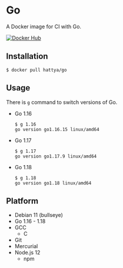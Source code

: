 # Go

A Docker image for CI with Go.

[![Docker Hub](https://img.shields.io/docker/cloud/build/hattya/go)](https://hub.docker.com/r/hattya/go)


## Installation

```console
$ docker pull hattya/go
```


## Usage

There is `g` command to switch versions of Go.

- Go 1.16
  ```console
  $ g 1.16
  go version go1.16.15 linux/amd64
  ```

- Go 1.17
  ```console
  $ g 1.17
  go version go1.17.9 linux/amd64
  ```

- Go 1.18
  ```console
  $ g 1.18
  go version go1.18 linux/amd64
  ```


## Platform

- Debian 11 (bullseye)
- Go 1.16 - 1.18
- GCC
  - C
- Git
- Mercurial
- Node.js 12
  - npm
